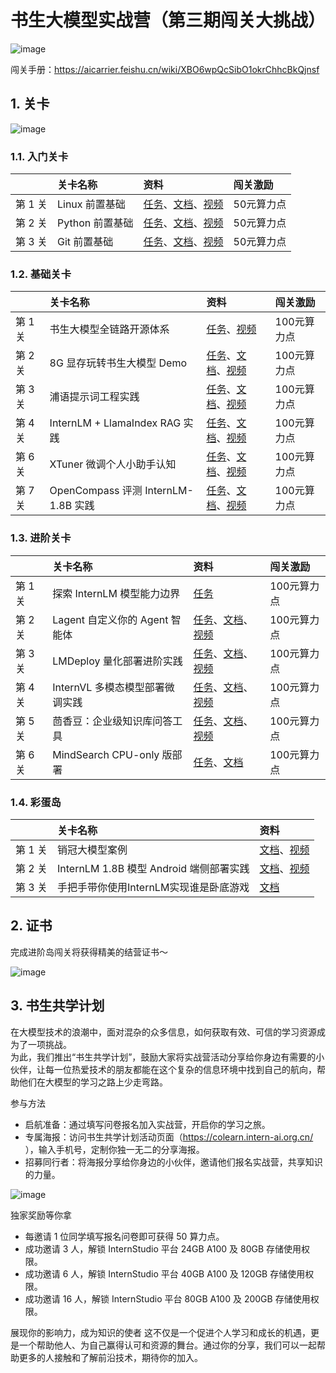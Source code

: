 # 书生大模型实战营（第三期闯关大挑战）

![image](https://github.com/user-attachments/assets/93ff2412-777c-4619-812b-0134eb327cf3)


闯关手册：https://aicarrier.feishu.cn/wiki/XBO6wpQcSibO1okrChhcBkQjnsf


## 1. 关卡

![image](https://github.com/user-attachments/assets/7678811b-4158-4ad4-8161-ac5ba1730c13)


### 1.1. 入门关卡

||关卡名称|资料|闯关激励|
|:-----|:----|:----|:-----|
|第 1 关| Linux 前置基础 |[任务](docs/L0/Linux/task.md)、[文档](docs/L0/Linux)、[视频](https://www.bilibili.com/video/BV1FS421d7yg/)| 50元算力点 |
|第 2 关|Python 前置基础 | [任务](docs/L0/Python/task.md)、[文档](docs/L0/Python)、[视频](https://www.bilibili.com/video/BV1mS421X7h4/)| 50元算力点|
|第 3 关|Git 前置基础|[任务](docs/L0/Git/task.md)、[文档](docs/L0/Git)、[视频](https://www.bilibili.com/video/BV1Pz421i7bw/)| 50元算力点 |

### 1.2. 基础关卡


||关卡名称|资料|闯关激励|
|:-----|:----|:----|:-----|
|第 1 关| 书生大模型全链路开源体系 |[任务](docs/L1/HelloIntern/task.md)、[视频](https://www.bilibili.com/video/BV18142187g5/)| 100元算力点 |
|第 2 关| 8G 显存玩转书生大模型 Demo | [任务](docs/L1/Demo/task.md)、[文档](docs/L1/Demo/readme.md)、[视频](https://www.bilibili.com/video/BV18x4y147SU/)| 100元算力点 |
|第 3 关| 浦语提示词工程实践 | [任务](docs/L1/Prompt/task.md)、[文档](docs/L1/Prompt)、[视频](https://www.bilibili.com/video/BV1cU411S7iV)| 100元算力点 |
|第 4 关| InternLM + LlamaIndex RAG 实践|[任务](docs/L1/LlamaIndex/task.md)、[文档](docs/L1/LlamaIndex)、[视频](https://www.bilibili.com/video/BV19E4m1X79q/)| 100元算力点 |
|第 6 关| XTuner 微调个人小助手认知 | [任务](docs/L1/XTuner/task.md)、[文档](docs/L1/XTuner)、[视频](https://www.bilibili.com/video/BV1tz421B72y/)| 100元算力点 |
|第 7 关| OpenCompass 评测 InternLM-1.8B 实践 | [任务](docs/L1/OpenCompass/task.md)、[文档](docs/L1/OpenCompass/readme.md)、[视频](https://www.bilibili.com/video/BV1RM4m1279j/) | 100元算力点 |



### 1.3. 进阶关卡

||关卡名称|资料|闯关激励|
|:-----|:----|:----|:-----|
|第 1 关| 探索 InternLM 模型能力边界 | [任务](https://aicarrier.feishu.cn/wiki/QjBswYlmdiSGfskq6vNcBmZCn09)| 100元算力点 |
|第 2 关| Lagent 自定义你的 Agent 智能体 | [任务](docs/L2/Lagent/task.md)、[文档](docs/L2/Lagent/readme.md)、[视频](https://www.bilibili.com/video/BV18M4m1y7sm/)| 100元算力点 |
|第 3 关| LMDeploy 量化部署进阶实践 | [任务](docs/L2/LMDeploy/task.md)、[文档](docs/L2/LMDeploy/readme.md)、[视频](https://www.bilibili.com/video/BV1df421q7cR/)| 100元算力点 |
|第 4 关| InternVL 多模态模型部署微调实践 | [任务](https://github.com/InternLM/Tutorial/tree/camp3/docs/L2/InternVL/task.md)、[文档](https://github.com/InternLM/Tutorial/tree/camp3/docs/L2/InternVL/joke_readme.md)、[视频](https://www.bilibili.com/video/BV1N6p1eXETX/)| 100元算力点 |
|第 5 关| 茴香豆：企业级知识库问答工具 | [任务](docs/L2/Huixiangdou/task.md)、[文档](docs/L2/Huixiangdou)、[视频](https://www.bilibili.com/video/BV1C5W2epEYP/)| 100元算力点 |
|第 6 关| MindSearch CPU-only 版部署 | [任务](docs/L2/MindSearch/task.md)、[文档](docs/L2/MindSearch/readme_github.md) | 100元算力点 |

### 1.4. 彩蛋岛

||关卡名称|资料|
|:-----|:----|:-----|
|第 1 关| 销冠大模型案例 |[文档](docs/EasterEgg/StreamerSales)、[视频](https://www.bilibili.com/video/BV1f1421b7Du)|
|第 2 关| InternLM 1.8B 模型 Android 端侧部署实践  | [文档](docs/EasterEgg/Android)、[视频](https://www.bilibili.com/video/BV1Ai421a7R6/)|
|第 3 关| 手把手带你使用InternLM实现谁是卧底游戏|[文档](docs/EasterEgg/Game)|

## 2. 证书

完成进阶岛闯关将获得精美的结营证书～

![image](https://github.com/user-attachments/assets/86f420b1-5f82-4ae3-b7f6-4b4bdcdca1b8)


## 3. 书生共学计划


在大模型技术的浪潮中，面对混杂的众多信息，如何获取有效、可信的学习资源成为了一项挑战。  
为此，我们推出“书生共学计划”，鼓励大家将实战营活动分享给你身边有需要的小伙伴，让每一位热爱技术的朋友都能在这个复杂的信息环境中找到自己的航向，帮助他们在大模型的学习之路上少走弯路。  


参与方法  
- 启航准备：通过填写问卷报名加入实战营，开启你的学习之旅。  
- 专属海报：访问书生共学计划活动页面（https://colearn.intern-ai.org.cn/ ），输入手机号，定制你独一无二的分享海报。  
- 招募同行者：将海报分享给你身边的小伙伴，邀请他们报名实战营，共享知识的力量。  

![image](https://github.com/user-attachments/assets/8c3680d1-ee19-43b5-86e1-d62b8bffb9b0)  



独家奖励等你拿
- 每邀请 1 位同学填写报名问卷即可获得 50 算力点。
- 成功邀请 3 人，解锁 InternStudio 平台 24GB A100 及 80GB 存储使用权限。
- 成功邀请 6 人，解锁 InternStudio 平台 40GB A100 及 120GB 存储使用权限。
- 成功邀请 16 人，解锁 InternStudio 平台 80GB A100 及 200GB 存储使用权限。

展现你的影响力，成为知识的使者
这不仅是一个促进个人学习和成长的机遇，更是一个帮助他人、为自己赢得认可和资源的舞台。通过你的分享，我们可以一起帮助更多的人接触和了解前沿技术，期待你的加入。

